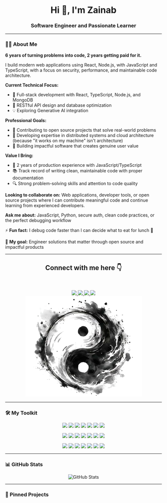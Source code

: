 

<h1 align="center">Hi 👋, I'm Zainab</h1>
<h3 align="center">Software Engineer and Passionate Learner</h3>

---

### 👩‍💻 About Me 

**6 years of turning problems into code, 2 years getting paid for it.**

I build modern web applications using React, Node.js, with JavaScript and TypeScript, with a focus on security, performance, and maintainable code architecture.

**Current Technical Focus:**
- 🔭 Full-stack development with React, TypeScript, Node.js, and MongoDB
- 🌱 RESTful API design and database optimization
- 💡 Exploring Generative AI integration 

**Professional Goals:**
- 👯 Contributing to open source projects that solve real-world problems
- 🤔 Developing expertise in distributed systems and cloud architecture (because "it works on my machine" isn't architecture)
- 💬 Building impactful software that creates genuine user value

**Value I Bring:**
- 🚀 2 years of production experience with JavaScript/TypeScript
- 📚 Track record of writing clean, maintainable code with proper documentation
- 🔍 Strong problem-solving skills and attention to code quality

**Looking to collaborate on:** Web applications, developer tools, or open source projects where I can contribute meaningful code and continue learning from experienced developers.

**Ask me about:** JavaScript, Python, secure auth, clean code practices, or the perfect debugging workflow

⚡ **Fun fact:** I debug code faster than I can decide what to eat for lunch 🍵 

🎯 **My goal:** Engineer solutions that matter through open source and impactful products

---

<div align="center">
 <h2 align="center">Connect with me here 👇</h2>
 <br/> <br/>
<a href="mailto:zainabasif.work@gmail.com">
    <img src="https://img.shields.io/badge/Gmail-Zainab_Asif-red">
  </a>
  
   <a href="https://www.linkedin.com/in/zainab-asif-2206/">
    <img src="https://img.shields.io/badge/Linkedin-Zainab_Asif-blue">
  </a>

  
   <a href="https://x.com/xainab_asif">
    <img src="https://img.shields.io/badge/_X_-Zainab_Asif-9cf">
  </a>
  

  
  <a href="https://www.instagram.com/zainabasif.za/">
    <img src="https://img.shields.io/badge/Instagram-Zainab_Asif-ff69b4">
  </a>
  
  </div>

  <div align="center">

  <img src="assets/yingyang-nobg.png" alt="Yingyang"/>
  
</div>

---

### 🛠️ My Toolkit

<p align="center">
  <img src="https://skillicons.dev/icons?i=js" width="65" />
  <img src="https://skillicons.dev/icons?i=ts" width="65" />
  <img src="https://skillicons.dev/icons?i=python" width="65" />
  <img src="https://skillicons.dev/icons?i=html" width="65" />
  <img src="https://skillicons.dev/icons?i=css" width="65" />
  <img src="https://skillicons.dev/icons?i=mysql" width="65" />
  <img src="https://skillicons.dev/icons?i=postgres" width="65" />
</p>

<p align="center">
  <img src="https://skillicons.dev/icons?i=react" width="65" />
  <img src="https://skillicons.dev/icons?i=nextjs" width="65" />
  <img src="https://skillicons.dev/icons?i=nodejs" width="65" />
  <img src="https://skillicons.dev/icons?i=express" width="65" />
  <img src="https://skillicons.dev/icons?i=flask" width="65" />
  <img src="https://skillicons.dev/icons?i=mongodb" width="65" />
  <img src="https://skillicons.dev/icons?i=pytorch" width="65" />
</p>

<p align="center">
  <img src="https://skillicons.dev/icons?i=scikitlearn" width="65" />
  <img src="https://skillicons.dev/icons?i=tailwind" width="65" />
  <img src="https://skillicons.dev/icons?i=vscode" width="65" />
  <img src="https://skillicons.dev/icons?i=github" width="65" />
  <img src="https://skillicons.dev/icons?i=git" width="65" />
  <img src="https://skillicons.dev/icons?i=notion" width="65" />
  <img src="https://skillicons.dev/icons?i=figma" width="65" />
</p>



---


### 📊 GitHub Stats
<div align="center">

![GitHub Stats](https://github-readme-streak-stats.herokuapp.com?user=za-inab&theme=vue-dark&hide_border=true)

</div>


---
### 📌 Pinned Projects

